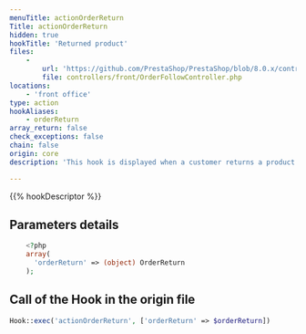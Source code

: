 ```yaml
---
menuTitle: actionOrderReturn
Title: actionOrderReturn
hidden: true
hookTitle: 'Returned product'
files:
    -
        url: 'https://github.com/PrestaShop/PrestaShop/blob/8.0.x/controllers/front/OrderFollowController.php'
        file: controllers/front/OrderFollowController.php
locations:
    - 'front office'
type: action
hookAliases:
    - orderReturn
array_return: false
check_exceptions: false
chain: false
origin: core
description: 'This hook is displayed when a customer returns a product '

---
```


{{% hookDescriptor %}}

## Parameters details

```php
    <?php
    array(
      'orderReturn' => (object) OrderReturn
    );
```

## Call of the Hook in the origin file

```php
Hook::exec('actionOrderReturn', ['orderReturn' => $orderReturn])
```
